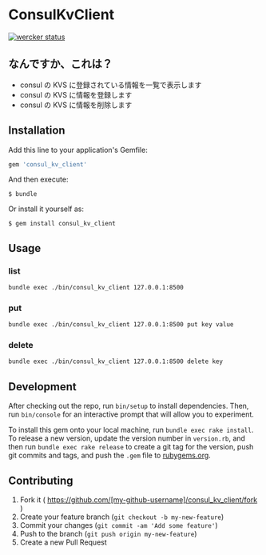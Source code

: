 # ConsulKvClient
[![wercker status](https://app.wercker.com/status/bd257f583aaaa0dfb337b5d540170063/s "wercker status")](https://app.wercker.com/project/bykey/bd257f583aaaa0dfb337b5d540170063)

## なんですか、これは？

- consul の KVS に登録されている情報を一覧で表示します
- consul の KVS に情報を登録します
- consul の KVS に情報を削除します

## Installation

Add this line to your application's Gemfile:

```ruby
gem 'consul_kv_client'
```

And then execute:

    $ bundle

Or install it yourself as:

    $ gem install consul_kv_client

## Usage

### list

```sh
bundle exec ./bin/consul_kv_client 127.0.0.1:8500
```

### put

```sh
bundle exec ./bin/consul_kv_client 127.0.0.1:8500 put key value
```

### delete

```sh
bundle exec ./bin/consul_kv_client 127.0.0.1:8500 delete key
```

## Development

After checking out the repo, run `bin/setup` to install dependencies. Then, run `bin/console` for an interactive prompt that will allow you to experiment.

To install this gem onto your local machine, run `bundle exec rake install`. To release a new version, update the version number in `version.rb`, and then run `bundle exec rake release` to create a git tag for the version, push git commits and tags, and push the `.gem` file to [rubygems.org](https://rubygems.org).

## Contributing

1. Fork it ( https://github.com/[my-github-username]/consul_kv_client/fork )
2. Create your feature branch (`git checkout -b my-new-feature`)
3. Commit your changes (`git commit -am 'Add some feature'`)
4. Push to the branch (`git push origin my-new-feature`)
5. Create a new Pull Request
